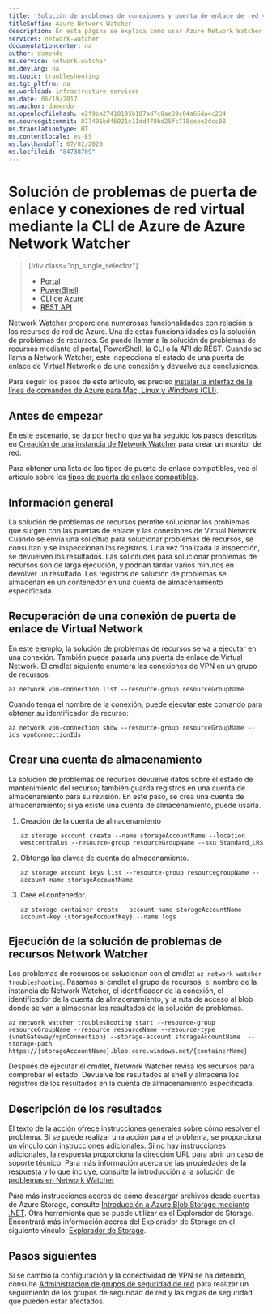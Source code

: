 ```yaml
---
title: 'Solución de problemas de conexiones y puerta de enlace de red virtual de Azure: CLI de Azure'
titleSuffix: Azure Network Watcher
description: En esta página se explica cómo usar Azure Network Watcher para solucionar problemas con CLI de Azure
services: network-watcher
documentationcenter: na
author: damendo
ms.service: network-watcher
ms.devlang: na
ms.topic: troubleshooting
ms.tgt_pltfrm: na
ms.workload: infrastructure-services
ms.date: 06/19/2017
ms.author: damendo
ms.openlocfilehash: e2f9ba27410195b187ad7c8ae39c04a66da4c234
ms.sourcegitcommit: 877491bd46921c11dd478bd25fc718ceee2dcc08
ms.translationtype: HT
ms.contentlocale: es-ES
ms.lasthandoff: 07/02/2020
ms.locfileid: "84738709"
---
```

# <a name="troubleshoot-virtual-network-gateway-and-connections-using-azure-network-watcher-azure-cli"></a>Solución de problemas de puerta de enlace y conexiones de red virtual mediante la CLI de Azure de Azure Network Watcher

> [!div class="op_single_selector"]
> - [Portal](diagnose-communication-problem-between-networks.md)
> - [PowerShell](network-watcher-troubleshoot-manage-powershell.md)
> - [CLI de Azure](network-watcher-troubleshoot-manage-cli.md)
> - [REST API](network-watcher-troubleshoot-manage-rest.md)

Network Watcher proporciona numerosas funcionalidades con relación a los recursos de red de Azure. Una de estas funcionalidades es la solución de problemas de recursos. Se puede llamar a la solución de problemas de recursos mediante el portal, PowerShell, la CLI o la API de REST. Cuando se llama a Network Watcher, este inspecciona el estado de una puerta de enlace de Virtual Network o de una conexión y devuelve sus conclusiones.

Para seguir los pasos de este artículo, es preciso [instalar la interfaz de la línea de comandos de Azure para Mac, Linux y Windows (CLI)](/cli/azure/install-azure-cli).

## <a name="before-you-begin"></a>Antes de empezar

En este escenario, se da por hecho que ya ha seguido los pasos descritos en [Creación de una instancia de Network Watcher](network-watcher-create.md) para crear un monitor de red.

Para obtener una lista de los tipos de puerta de enlace compatibles, vea el artículo sobre los [tipos de puerta de enlace compatibles](network-watcher-troubleshoot-overview.md#supported-gateway-types).

## <a name="overview"></a>Información general

La solución de problemas de recursos permite solucionar los problemas que surgen con las puertas de enlace y las conexiones de Virtual Network. Cuando se envía una solicitud para solucionar problemas de recursos, se consultan y se inspeccionan los registros. Una vez finalizada la inspección, se devuelven los resultados. Las solicitudes para solucionar problemas de recursos son de larga ejecución, y podrían tardar varios minutos en devolver un resultado. Los registros de solución de problemas se almacenan en un contenedor en una cuenta de almacenamiento especificada.

## <a name="retrieve-a-virtual-network-gateway-connection"></a>Recuperación de una conexión de puerta de enlace de Virtual Network

En este ejemplo, la solución de problemas de recursos se va a ejecutar en una conexión. También puede pasarla una puerta de enlace de Virtual Network. El cmdlet siguiente enumera las conexiones de VPN en un grupo de recursos.

```azurecli
az network vpn-connection list --resource-group resourceGroupName
```

Cuando tenga el nombre de la conexión, puede ejecutar este comando para obtener su identificador de recurso:

```azurecli
az network vpn-connection show --resource-group resourceGroupName --ids vpnConnectionIds
```

## <a name="create-a-storage-account"></a>Crear una cuenta de almacenamiento

La solución de problemas de recursos devuelve datos sobre el estado de mantenimiento del recurso; también guarda registros en una cuenta de almacenamiento para su revisión. En este paso, se crea una cuenta de almacenamiento; si ya existe una cuenta de almacenamiento, puede usarla.

1. Creación de la cuenta de almacenamiento

    ```azurecli
    az storage account create --name storageAccountName --location westcentralus --resource-group resourceGroupName --sku Standard_LRS
    ```

1. Obtenga las claves de cuenta de almacenamiento.

    ```azurecli
    az storage account keys list --resource-group resourcegroupName --account-name storageAccountName
    ```

1. Cree el contenedor.

    ```azurecli
    az storage container create --account-name storageAccountName --account-key {storageAccountKey} --name logs
    ```

## <a name="run-network-watcher-resource-troubleshooting"></a>Ejecución de la solución de problemas de recursos Network Watcher

Los problemas de recursos se solucionan con el cmdlet `az network watcher troubleshooting`. Pasamos al cmdlet el grupo de recursos, el nombre de la instancia de Network Watcher, el identificador de la conexión, el identificador de la cuenta de almacenamiento, y la ruta de acceso al blob donde se van a almacenar los resultados de la solución de problemas.

```azurecli
az network watcher troubleshooting start --resource-group resourceGroupName --resource resourceName --resource-type {vnetGateway/vpnConnection} --storage-account storageAccountName  --storage-path https://{storageAccountName}.blob.core.windows.net/{containerName}
```

Después de ejecutar el cmdlet, Network Watcher revisa los recursos para comprobar el estado. Devuelve los resultados al shell y almacena los registros de los resultados en la cuenta de almacenamiento especificada.

## <a name="understanding-the-results"></a>Descripción de los resultados

El texto de la acción ofrece instrucciones generales sobre cómo resolver el problema. Si se puede realizar una acción para el problema, se proporciona un vínculo con instrucciones adicionales. Si no hay instrucciones adicionales, la respuesta proporciona la dirección URL para abrir un caso de soporte técnico.  Para más información acerca de las propiedades de la respuesta y lo que incluye, consulte la [introducción a la solución de problemas en Network Watcher](network-watcher-troubleshoot-overview.md)

Para más instrucciones acerca de cómo descargar archivos desde cuentas de Azure Storage, consulte [Introducción a Azure Blob Storage mediante .NET](../storage/blobs/storage-dotnet-how-to-use-blobs.md). Otra herramienta que se puede utilizar es el Explorador de Storage. Encontrará más información acerca del Explorador de Storage en el siguiente vínculo: [Explorador de Storage](https://storageexplorer.com/).

## <a name="next-steps"></a>Pasos siguientes

Si se cambió la configuración y la conectividad de VPN se ha detenido, consulte [Administración de grupos de seguridad de red](../virtual-network/manage-network-security-group.md) para realizar un seguimiento de los grupos de seguridad de red y las reglas de seguridad que pueden estar afectados.
